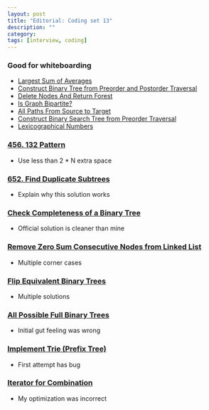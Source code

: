 ```yaml
---
layout: post
title: "Editorial: Coding set 13" 
description: ""
category: 
tags: [interview, coding]
---
```


### Good for whiteboarding
* [Largest Sum of Averages](https://leetcode.com/submissions/detail/385412187/)
* [Construct Binary Tree from Preorder and Postorder Traversal](https://leetcode.com/submissions/detail/385423105/) 
* [Delete Nodes And Return Forest](https://leetcode.com/submissions/detail/385437559/)
* [Is Graph Bipartite?](https://leetcode.com/submissions/detail/385898107/)
* [All Paths From Source to Target](https://leetcode.com/submissions/detail/385918178/)
* [Construct Binary Search Tree from Preorder Traversal](https://leetcode.com/submissions/detail/385924762/)
* [Lexicographical Numbers](https://leetcode.com/submissions/detail/386443557/)


### [456. 132 Pattern](https://leetcode.com/submissions/detail/384895324/)
* Use less than 2 * N extra space

### [652. Find Duplicate Subtrees](https://leetcode.com/submissions/detail/384921310/)
* Explain why this solution works

### [Check Completeness of a Binary Tree](https://leetcode.com/submissions/detail/386444727/)
* Official solution is cleaner than mine

### [Remove Zero Sum Consecutive Nodes from Linked List](https://leetcode.com/submissions/detail/386447149/)
* Multiple corner cases

### [Flip Equivalent Binary Trees](https://leetcode.com/submissions/detail/386814067/)
* Multiple solutions

### [All Possible Full Binary Trees](https://leetcode.com/submissions/detail/386866444/)
* Initial gut feeling was wrong

### [Implement Trie (Prefix Tree)](https://leetcode.com/submissions/detail/386890415/)
* First attempt has bug

### [Iterator for Combination](https://leetcode.com/submissions/detail/390130694/)
* My optimization was incorrect
